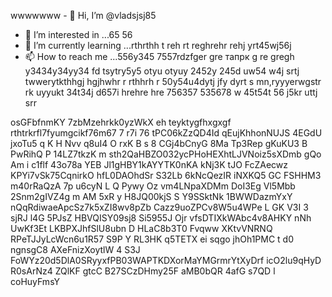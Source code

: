wwwwwww - 👋 Hi, I’m @vladsjsj85
- 👀 I’m interested in ...65 56
- 🌱 I’m currently learning ...rthrthh t reh rt reghrehr rehj yrt45wj56j
- 📫 How to reach me ...556y345 7557rdzfger gre тапрк g re gregh y3434y34yy34  fd tsytry5y5 otyu otyuy 2452y 245d uw54 w4j srtj twwerytkthhgj hgjhwhr r rthhrh r
50y54u4dytj jfy dyrt s mn,ryyyerwgstr rk uyyukt 34t34j d657i hrehre hre  756357 535678 w 45t54t 56 j5kr uttj srr
<!---hrttrthf dsffk retj thg jhff
vladsjsj85/vladsjsj85 is a ✨ special ✨ repository because its `README.md` (this file) appears on your GitHub profile.wjw6556
You can click the Preview link to take a look at your changes.w56j
--->
osGFbfnmKY
7zbMzehrkk0yzWkX
eh teyktygfhxgxgf 
rthtrkrfl7fyumgcikf76m67 7 r7i 76
tPC06kZzQD4Id
qEujKhhonNUJS 4EGdU
jxoTu5 q K H Nvv q8uI4 O  rxK B s 8  CGj4bCnyG 8Ma Tp3Rep gKuKU3 B PwRihQ P 14LZ7tkzK m sth2QaHBZO032ycPHoHEXhtLJVNoiz5sXDmb  gQo Am i c1flf 43o78a YEB Jl1gHBY1kAYYTK0nKA kNj3K tJO FcZAecwz KPYi7vSk75CqnirkO hfL0DAOhdSr S32Lb 6kNcQezIR iNXKQ5  GC FSHHM3 m40rRaQzA 7p u6cyN L Q Pywy Oz vm4LNpaXDMm DoI3Eg Vl5Mbb 2Snm2gIVZ4g m AM  5xR y H8JQ00kjS  S Y9SSktNk 1BWWDazmYxY nQqRdiwaeApcSz7k5xZI8wv8pZb Cazz9uoZPCv8W5u4WPe  L GK V3I  3 sjRJ l4G 5PJsZ HBVQISY09sj8 Si5955J Ojr vfsDTIXkWAbc4v8AHKY nNh UwKf3Et LKBPXJhfSlU8ubn D HLaC8b3T0 Fvqww  XKtvVNRNQ RPeTJJyLcWcn6u1R57  S9P Y RL3HK q5TETX ei   sqgo jhOh1PMC t d0 ngnsgC8 AXeFnizXoytlW   4 S3J FoWYz20d5DlA0SRyyxfPB03WAPTKDXorMaYMGrmrYtXyDrf icO2lu9qHyD R0sArNz4 ZQlKF  gtcC B27SCzDHmy25F aMB0bQR 4afG s7QD l coHuyFmsY
